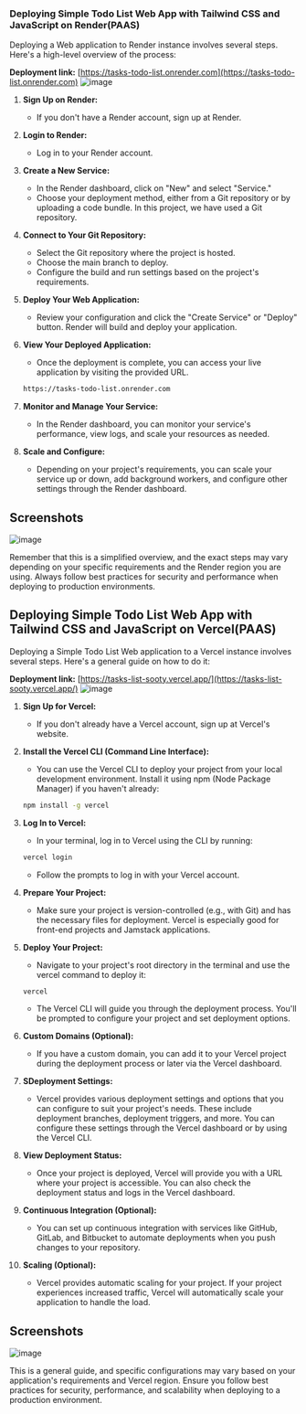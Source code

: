 ### Deploying Simple Todo List Web App with Tailwind CSS and JavaScript on Render(PAAS)
<!-- - Resources: [How To Deploy a React Application with Nginx on Ubuntu 20.04 Digital Ocean](https://www.digitalocean.com/community/tutorials/how-to-deploy-a-react-application-with-nginx-on-ubuntu-20-04) or [Deploy Your React App with AWS EC2](https://aws.plainenglish.io/deploy-your-react-app-with-aws-ec2-f355f5700aae)

- Youtube: [Deploying a React Application with Nginx on Ubuntu](https://youtu.be/WKfmhgYQlCM?si=po5HjoOEKE8cQIpo) -->

Deploying a Web application to Render instance involves several steps. Here's a high-level overview of the process:

**Deployment link:** [https://tasks-todo-list.onrender.com](https://tasks-todo-list.onrender.com)
![image](https://github.com/Rhythmic-1/Tasks-List/assets/87231338/98b43d65-234f-4f9e-a8f9-b5063cdfdd82)

1. **Sign Up on Render:**
   - If you don't have a Render account, sign up at Render.

2. **Login to Render:**
   - Log in to your Render account.

   

3. **Create a New Service:**
   - In the Render dashboard, click on "New" and select "Service."
   - Choose your deployment method, either from a Git repository or by uploading a code bundle. In this project, we have used a Git repository.

4. **Connect to Your Git Repository:**
   - Select the Git repository where the project is hosted.
   - Choose the main branch to deploy.
   - Configure the build and run settings based on the project's requirements.

5. **Deploy Your Web Application:**
   - Review your configuration and click the "Create Service" or "Deploy" button. Render will build and deploy your application.

6. **View Your Deployed Application:**
   - Once the deployment is complete, you can access your live application by visiting the provided URL.

   ```bash
   https://tasks-todo-list.onrender.com
   ```

7. **Monitor and Manage Your Service:**
   - In the Render dashboard, you can monitor your service's performance, view logs, and scale your resources as needed.

8. **Scale and Configure:**
   - Depending on your project's requirements, you can scale your service up or down, add background workers, and configure other settings through the Render dashboard.

## Screenshots

![image](https://github.com/Rhythmic-1/Tasks-List/assets/87231338/2483ff1c-2bfb-404a-8889-ff3c7db24b5b)


Remember that this is a simplified overview, and the exact steps may vary depending on your specific requirements and the Render region you are using. Always follow best practices for security and performance when deploying to production environments.

## Deploying Simple Todo List Web App with Tailwind CSS and JavaScript on Vercel(PAAS)

Deploying a Simple Todo List Web application to a Vercel instance involves several steps. Here's a general guide on how to do it:

**Deployment link:** [https://tasks-list-sooty.vercel.app/](https://tasks-list-sooty.vercel.app/)
![image](https://github.com/Rhythmic-1/Tasks-List/assets/87231338/98b43d65-234f-4f9e-a8f9-b5063cdfdd82)

1. **Sign Up for Vercel:**
   - If you don't already have a Vercel account, sign up at Vercel's website.

2. **Install the Vercel CLI (Command Line Interface):**
   - You can use the Vercel CLI to deploy your project from your local development environment. Install it using npm (Node Package Manager) if you haven't already:

   ```bash
   npm install -g vercel
   ```

3. **Log In to Vercel:**
   - In your terminal, log in to Vercel using the CLI by running:

   ```bash
   vercel login
   ```
   - Follow the prompts to log in with your Vercel account.

4. **Prepare Your Project:**
   - Make sure your project is version-controlled (e.g., with Git) and has the necessary files for deployment. Vercel is especially good for front-end projects and Jamstack applications.

5. **Deploy Your Project:**
   - Navigate to your project's root directory in the terminal and use the vercel command to deploy it:

   ```bash
   vercel
   ```
   - The Vercel CLI will guide you through the deployment process. You'll be prompted to configure your project and set deployment options.

6. **Custom Domains (Optional):**
   - If you have a custom domain, you can add it to your Vercel project during the deployment process or later via the Vercel dashboard.

7. **SDeployment Settings:**
   - Vercel provides various deployment settings and options that you can configure to suit your project's needs. These include deployment branches, deployment triggers, and more. You can configure these settings through the Vercel dashboard or by using the Vercel CLI.

8. **View Deployment Status:**
   - Once your project is deployed, Vercel will provide you with a URL where your project is accessible. You can also check the deployment status and logs in the Vercel dashboard.

9. **Continuous Integration (Optional):**
   - You can set up continuous integration with services like GitHub, GitLab, and Bitbucket to automate deployments when you push changes to your repository.

10. **Scaling (Optional):**
    - Vercel provides automatic scaling for your project. If your project experiences increased traffic, Vercel will automatically scale your application to handle the load.

## Screenshots

![image](https://github.com/Rhythmic-1/Tasks-List/assets/87231338/34aa8513-4226-4e73-85bd-808186b0a3cc)

This is a general guide, and specific configurations may vary based on your application's requirements and Vercel region. Ensure you follow best practices for security, performance, and scalability when deploying to a production environment.

